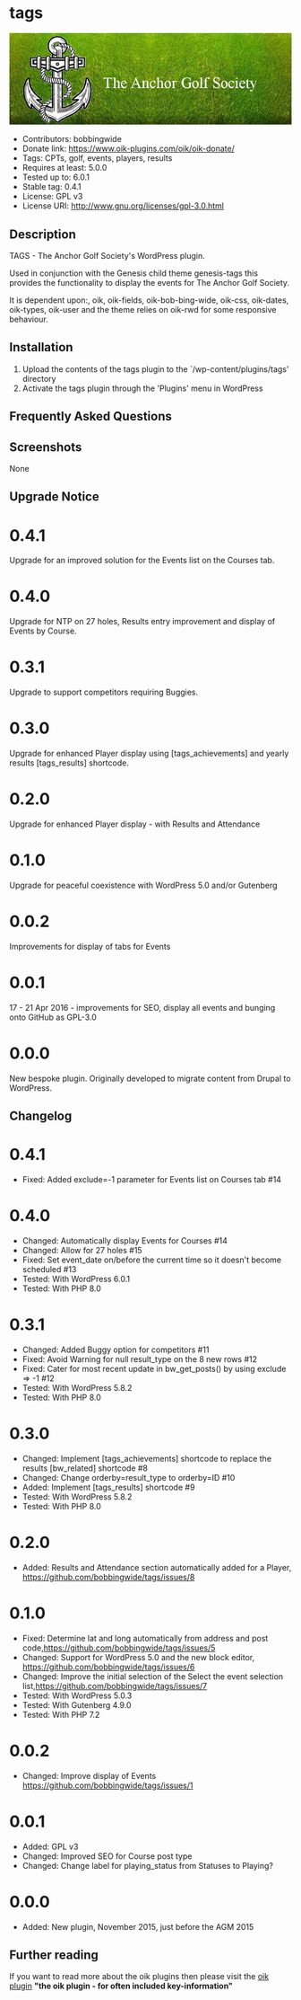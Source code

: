 # tags 
![banner](assets/tags-banner-772x250.jpg)
* Contributors: bobbingwide
* Donate link: https://www.oik-plugins.com/oik/oik-donate/
* Tags: CPTs, golf, events, players, results
* Requires at least: 5.0.0
* Tested up to: 6.0.1
* Stable tag: 0.4.1
* License: GPL v3
* License URI: http://www.gnu.org/licenses/gpl-3.0.html

## Description 

TAGS - The Anchor Golf Society's WordPress plugin.


Used in conjunction with the Genesis child theme genesis-tags this
provides the functionality to display the events for The Anchor Golf Society.

It is dependent upon:, oik, oik-fields, oik-bob-bing-wide, oik-css, oik-dates, oik-types, oik-user
and the theme relies on oik-rwd for some responsive behaviour.



## Installation 
1. Upload the contents of the tags plugin to the `/wp-content/plugins/tags' directory
1. Activate the tags plugin through the 'Plugins' menu in WordPress

## Frequently Asked Questions 

## Screenshots 
None

## Upgrade Notice
# 0.4.1 
Upgrade for an improved solution for the Events list on the Courses tab.

# 0.4.0 
Upgrade for NTP on 27 holes, Results entry improvement and display of Events by Course.

# 0.3.1 
Upgrade to support competitors requiring Buggies.

# 0.3.0 
Upgrade for enhanced Player display using [tags_achievements] and  yearly results [tags_results] shortcode.

# 0.2.0 
Upgrade for enhanced Player display - with Results and Attendance

# 0.1.0 
Upgrade for peaceful coexistence with WordPress 5.0 and/or Gutenberg

# 0.0.2 
Improvements for display of tabs for Events

# 0.0.1 
17 - 21 Apr 2016 - improvements for SEO, display all events and bunging onto GitHub as GPL-3.0

# 0.0.0 
New bespoke plugin. Originally developed to migrate content from Drupal to WordPress.

## Changelog 
# 0.4.1 
* Fixed: Added exclude=-1 parameter for Events list on Courses tab #14

# 0.4.0 
* Changed: Automatically display Events for Courses #14
* Changed: Allow for 27 holes #15
* Fixed: Set event_date on/before the current time so it doesn't become scheduled #13
* Tested: With WordPress 6.0.1
* Tested: With PHP 8.0

# 0.3.1 
* Changed: Added Buggy option for competitors #11
* Fixed: Avoid Warning for null result_type on the 8 new rows #12
* Fixed: Cater for most recent update in bw_get_posts() by using exclude => -1 #12
* Tested: With WordPress 5.8.2
* Tested: With PHP 8.0

# 0.3.0 
* Changed: Implement [tags_achievements] shortcode to replace the results [bw_related] shortcode #8
* Changed: Change orderby=result_type to orderby=ID #10
* Added: Implement [tags_results] shortcode #9
* Tested: With WordPress 5.8.2
* Tested: With PHP 8.0

# 0.2.0 
* Added: Results and Attendance section automatically added for a Player, https://github.com/bobbingwide/tags/issues/8

# 0.1.0
* Fixed: Determine lat and long automatically from address and post code,https://github.com/bobbingwide/tags/issues/5
* Changed: Support for WordPress 5.0 and the new block editor, https://github.com/bobbingwide/tags/issues/6
* Changed: Improve the initial selection of the Select the event selection list,https://github.com/bobbingwide/tags/issues/7
* Tested: With WordPress 5.0.3
* Tested: With Gutenberg 4.9.0
* Tested: With PHP 7.2

# 0.0.2 
* Changed: Improve display of Events https://github.com/bobbingwide/tags/issues/1

# 0.0.1 
* Added: GPL v3
* Changed: Improved SEO for Course post type
* Changed: Change label for playing_status from Statuses to Playing?

# 0.0.0 
* Added: New plugin, November 2015, just before the AGM 2015

## Further reading 
If you want to read more about the oik plugins then please visit the
[oik plugin](https://www.oik-plugins.com/oik)
**"the oik plugin - for often included key-information"**

